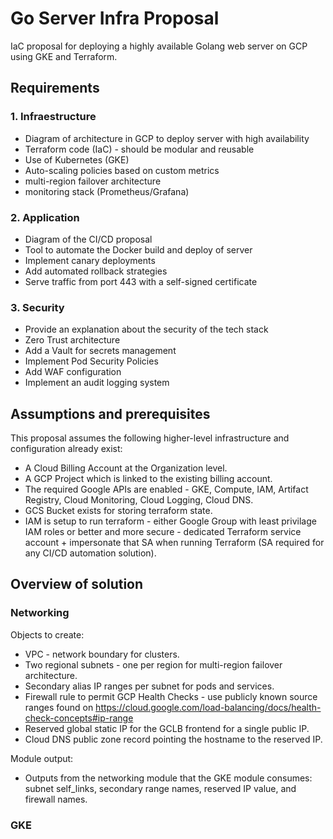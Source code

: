 # Go Server Infra Proposal
IaC proposal for deploying a highly available Golang web server on GCP using GKE and Terraform.

## Requirements
### 1. Infraestructure
- Diagram of architecture in GCP to deploy server with high availability
- Terraform code (IaC) - should be modular and reusable
- Use of Kubernetes (GKE)
- Auto-scaling policies based on custom metrics
- multi-region failover architecture
- monitoring stack (Prometheus/Grafana)

### 2. Application
- Diagram of the CI/CD proposal
- Tool to automate the Docker build and deploy of server
- Implement canary deployments
- Add automated rollback strategies
- Serve traffic from port 443 with a self-signed certificate

### 3. Security
- Provide an explanation about the security of the tech stack
- Zero Trust architecture
- Add a Vault for secrets management
- Implement Pod Security Policies
- Add WAF configuration
- Implement an audit logging system

## Assumptions and prerequisites
This proposal assumes the following higher-level infrastructure and configuration already exist:
- A Cloud Billing Account at the Organization level.
- A GCP Project which is linked to the existing billing account.
- The required Google APIs are enabled - GKE, Compute, IAM, Artifact Registry, Cloud Monitoring, Cloud Logging, Cloud DNS.
- GCS Bucket exists for storing terraform state.
- IAM is setup to run terraform - either Google Group with least privilage IAM roles or better and more secure - dedicated Terraform service account + impersonate that SA when running Terraform (SA required for any CI/CD automation solution).

## Overview of solution

### Networking
Objects to create:
- VPC - network boundary for clusters.
- Two regional subnets - one per region for multi-region failover architecture.
- Secondary alias IP ranges per subnet for pods and services.
- Firewall rule to permit GCP Health Checks - use publicly known source ranges found on https://cloud.google.com/load-balancing/docs/health-check-concepts#ip-range
- Reserved global static IP for the GCLB frontend for a single public IP.
- Cloud DNS public zone record pointing the hostname to the reserved IP.

Module output:
- Outputs from the networking module that the GKE module consumes: subnet self_links, secondary range names, reserved IP value, and firewall names.

### GKE